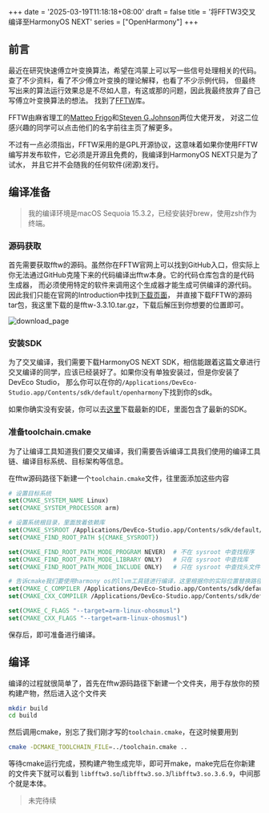 +++
date = '2025-03-19T11:18:18+08:00'
draft = false
title = '将FFTW3交叉编译至HarmonyOS NEXT'
series = ["OpenHarmony"]
+++

## 前言

最近在研究快速傅立叶变换算法，希望在鸿蒙上可以写一些信号处理相关的代码。
查了不少资料，看了不少傅立叶变换的理论解释，也看了不少示例代码，
但最终写出来的算法运行效果总是不尽如人意，有这或那的问题，因此我最终放弃了自己写傅立叶变换算法的想法。
找到了[FFTW](https://fftw.org/index.html)库。

FFTW由麻省理工的[Matteo Frigo](https://www.fftw.org/~athena/)和[Steven G.Johnson](https://math.mit.edu/~stevenj/)两位大佬开发，
对这二位感兴趣的同学可以点击他们的名字前往主页了解更多。

不过有一点必须指出，FFTW采用的是GPL开源协议，这意味着如果你使用FFTW编写并发布软件，它必须是开源且免费的，我编译到HarmonyOS NEXT只是为了试水，
并且它并不会随我的任何软件(闭源)发行。

## 编译准备

> 我的编译环境是macOS Sequoia 15.3.2，已经安装好brew，使用zsh作为终端。

### 源码获取

首先需要获取fftw的源码。虽然你在FFTW官网上可以找到GitHub入口，但实际上你无法通过GitHub克隆下来的代码编译出fftw本身。它的代码仓库包含的是代码生成器，
而必须使用特定的软件来调用这个生成器才能生成可供编译的源代码。因此我们只能在官网的Introduction中找到[下载页面](https://fftw.org/download.html)，
并直接下载FFTW的源码tar包，我这里下载的是fftw-3.3.10.tar.gz，下载后解压到你想要的位置即可。

![download_page](img/fftw_download_page.png)

### 安装SDK

为了交叉编译，我们需要下载HarmonyOS NEXT SDK，相信能跟着这篇文章进行交叉编译的同学，应该已经装好了。如果你没有单独安装过，但是你安装了DevEco Studio，
那么你可以在你的`/Applications/DevEco-Studio.app/Contents/sdk/default/openharmony`下找到你的sdk。

如果你确实没有安装，你可以去[这里](https://developer.huawei.com/consumer/cn/download/)下载最新的IDE，里面包含了最新的SDK。

### 准备toolchain.cmake

为了让编译工具知道我们要交叉编译，我们需要告诉编译工具我们使用的编译工具链、编译目标系统、目标架构等信息。

在fftw源码路径下新建一个`toolchain.cmake`文件，往里面添加这些内容

```cmake
# 设置目标系统
set(CMAKE_SYSTEM_NAME Linux)
set(CMAKE_SYSTEM_PROCESSOR arm)

# 设置系统根目录，里面放着依赖库
set(CMAKE_SYSROOT /Applications/DevEco-Studio.app/Contents/sdk/default/openharmony/native/sysroot)
set(CMAKE_FIND_ROOT_PATH ${CMAKE_SYSROOT})

set(CMAKE_FIND_ROOT_PATH_MODE_PROGRAM NEVER)  # 不在 sysroot 中查找程序
set(CMAKE_FIND_ROOT_PATH_MODE_LIBRARY ONLY)   # 只在 sysroot 中查找库
set(CMAKE_FIND_ROOT_PATH_MODE_INCLUDE ONLY)   # 只在 sysroot 中查找头文件

# 告诉cmake我们要使用harmony os的llvm工具链进行编译，这里根据你的实际位置替换路径
set(CMAKE_C_COMPILER /Applications/DevEco-Studio.app/Contents/sdk/default/openharmony/native/llvm/bin/clang)
set(CMAKE_CXX_COMPILER /Applications/DevEco-Studio.app/Contents/sdk/default/openharmony/native/llvm/bin/clang++)

set(CMAKE_C_FLAGS "--target=arm-linux-ohosmusl")
set(CMAKE_CXX_FLAGS "--target=arm-linux-ohosmusl")
```

保存后，即可准备进行编译。

## 编译

编译的过程就很简单了，首先在fftw源码路径下新建一个文件夹，用于存放你的预构建产物，然后进入这个文件夹

```bash
mkdir build
cd build
```

然后调用cmake，别忘了我们刚才写的`toolchain.cmake`，在这时候要用到

```bash
cmake -DCMAKE_TOOLCHAIN_FILE=../toolchain.cmake ..
```

等待cmake运行完成，预构建产物生成完毕，即可开make，make完后在你新建的文件夹下就可以看到
`libfftw3.so`/`libfftw3.so.3`/`libfftw3.so.3.6.9`，中间那个就是本体。

> 未完待续
